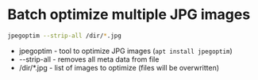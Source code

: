 # Batch optimize multiple JPG images

```bash
jpegoptim --strip-all /dir/*.jpg
```

- jpegoptim - tool to optimize JPG images (```apt install jpegoptim```)
- --strip-all - removes all meta data from file
- /dir/*.jpg - list of images to optimize (files will be overwritten)
